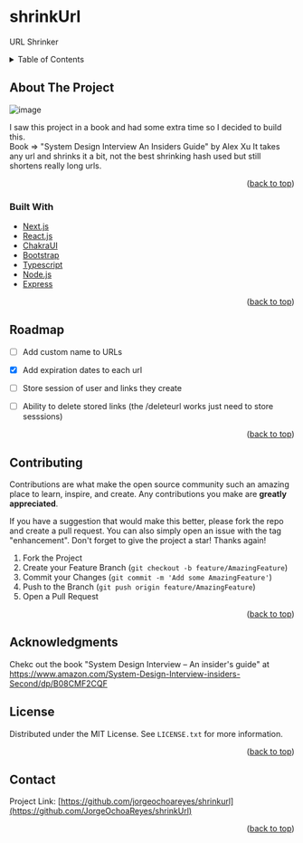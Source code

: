 # shrinkUrl
URL Shrinker 


<!-- TABLE OF CONTENTS -->
<details>
  <summary>Table of Contents</summary>
  <ol>
    <li>
      <a href="#about-the-project">About The Project</a>
      <ul>
        <li><a href="#built-with">Built With</a></li>
      </ul>
    <li><a href="#roadmap">Roadmap</a></li>
    <li><a href="#contributing">Contributing</a></li>
    <li><a href="#license">License</a></li>
    <li><a href="#contact">Contact</a></li>
    <li><a href="#acknowledgments">Acknowledgments</a></li>
  </ol>
</details>



<!-- ABOUT THE PROJECT -->
## About The Project

![image](https://user-images.githubusercontent.com/60721681/163518715-8ba7f4fe-5aa1-4ea2-b847-754c69091713.png)


I saw this project in a book and had some extra time so I decided to build this. 
<br />
Book => "System Design Interview An Insiders Guide" by Alex Xu
It takes any url and shrinks it a bit, not the best shrinking hash used but still shortens really long urls. 


<p align="right">(<a href="#top">back to top</a>)</p>



### Built With


* [Next.js](https://nextjs.org/)
* [React.js](https://reactjs.org/)
* [ChakraUI](https://chakra-ui.com/)
* [Bootstrap](https://getbootstrap.com)
* [Typescript](https://www.typescriptlang.org/)
* [Node.js](https://nodejs.org/en/)
* [Express](https://expressjs.com/)

<p align="right">(<a href="#top">back to top</a>)</p>


<!-- ROADMAP -->
## Roadmap

- [ ] Add custom name to URLs
- [X] Add expiration dates to each url
- [ ] Store session of user and links they create
- [ ] Ability to delete stored links (the /deleteurl works just need to store sesssions)



<p align="right">(<a href="#top">back to top</a>)</p>



<!-- CONTRIBUTING -->
## Contributing

Contributions are what make the open source community such an amazing place to learn, inspire, and create. Any contributions you make are **greatly appreciated**.

If you have a suggestion that would make this better, please fork the repo and create a pull request. You can also simply open an issue with the tag "enhancement".
Don't forget to give the project a star! Thanks again!

1. Fork the Project
2. Create your Feature Branch (`git checkout -b feature/AmazingFeature`)
3. Commit your Changes (`git commit -m 'Add some AmazingFeature'`)
4. Push to the Branch (`git push origin feature/AmazingFeature`)
5. Open a Pull Request

<p align="right">(<a href="#top">back to top</a>)</p>


## Acknowledgments

Chekc out the book "System Design Interview – An insider's guide" at https://www.amazon.com/System-Design-Interview-insiders-Second/dp/B08CMF2CQF

<!-- LICENSE -->
## License

Distributed under the MIT License. See `LICENSE.txt` for more information.

<p align="right">(<a href="#top">back to top</a>)</p>



<!-- CONTACT -->
## Contact

Project Link: [https://github.com/jorgeochoareyes/shrinkurl](https://github.com/JorgeOchoaReyes/shrinkUrl)

<p align="right">(<a href="#top">back to top</a>)</p>

